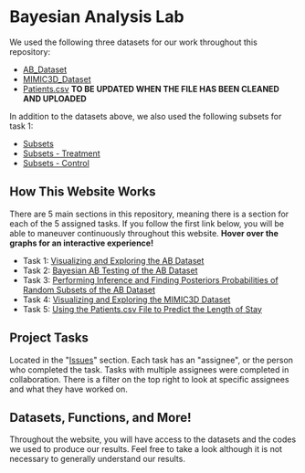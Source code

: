 # Bayesian Analysis Lab

We used the following three datasets for our work throughout this repository:
 * [AB_Dataset](https://github.com/EvaGostiuk/MAT4376-project-2-team-3/blob/master/AB_DataSet/ab_data_v2.xlsx)
 * [MIMIC3D_Dataset](https://github.com/EvaGostiuk/MAT4376-project-2-team-3/blob/master/MIMIC3D_DataSet/mimic3d_v3.csv)
 * [Patients.csv](https://github.com/EvaGostiuk/MAT4376-project-2-team-3/blob/master/PATIENTS_DataSet/Patient.csv) **TO BE UPDATED WHEN THE FILE HAS BEEN CLEANED AND UPLOADED**

In addition to the datasets above, we also used the following subsets for task 1:
 * [Subsets](https://github.com/EvaGostiuk/MAT4376-project-2-team-3/blob/master/AB_DataSet/task_1/subsets.xlsx)
 * [Subsets - Treatment](https://github.com/EvaGostiuk/MAT4376-project-2-team-3/blob/master/AB_DataSet/task_1/subsets_treatment.xlsx)
 * [Subsets - Control](https://github.com/EvaGostiuk/MAT4376-project-2-team-3/blob/master/AB_DataSet/task_1/subsets_control.xlsx)

## How This Website Works

There are 5 main sections in this repository, meaning there is a section for each of the 5 assigned tasks. If you follow the first link below, you will be able to maneuver continuously throughout this website. **Hover over the graphs for an interactive experience!**
  * Task 1: [Visualizing and Exploring the AB Dataset](https://github.com/EvaGostiuk/MAT4376-project-2-team-3/blob/master/AB_DataSet/task_1/README.md)
  * Task 2: [Bayesian AB Testing of the AB Dataset](https://github.com/EvaGostiuk/MAT4376-project-2-team-3/blob/master/AB_DataSet/task_2/README.md)
  * Task 3: [Performing Inference and Finding Posteriors Probabilities of Random Subsets of the AB Dataset](https://github.com/EvaGostiuk/MAT4376-project-2-team-3/blob/master/AB_DataSet/task_3/README.md)
  * Task 4: [Visualizing and Exploring the MIMIC3D Dataset](https://github.com/EvaGostiuk/MAT4376-project-2-team-3/blob/master/MIMIC3D_DataSet/README.md)
  * Task 5: [Using the Patients.csv File to Predict the Length of Stay](https://github.com/EvaGostiuk/MAT4376-project-2-team-3/blob/master/PATIENTS_DataSet/README.md)

## Project Tasks

Located in the "[Issues](https://github.com/EvaGostiuk/MAT4376-project-2-team-3/issues)" section. Each task has an "assignee", or the person who completed the task. Tasks with multiple assignees were completed in collaboration. There is a filter on the top right to look at specific assignees and what they have worked on.

## Datasets, Functions, and More!

Throughout the website, you will have access to the datasets and the codes we used to produce our results. Feel free to take a look although it is not necessary to generally understand our results. 
